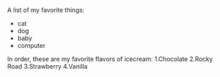 A list of my favorite things:
* cat
* dog
* baby
* computer

In order, these are my favorite flavors of icecream:
1.Chocolate
2.Rocky Road
3.Strawberry
4.Vanilla


